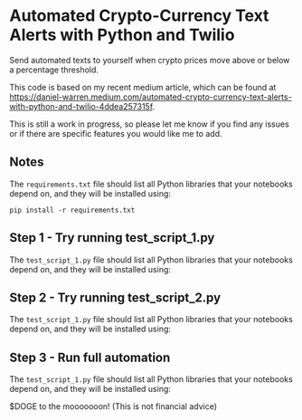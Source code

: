# Automated Crypto-Currency Text Alerts with Python and Twilio
Send automated texts to yourself when crypto prices move above or below a percentage threshold. 

This code is based on my recent medium article, which can be found at https://daniel-warren.medium.com/automated-crypto-currency-text-alerts-with-python-and-twilio-4ddea257315f.

This is still a work in progress, so please let me know if you find any issues or if there are specific features you would like me to add.

## Notes
The `requirements.txt` file should list all Python libraries that your notebooks
depend on, and they will be installed using:

```
pip install -r requirements.txt
```

## Step 1 - Try running test_script_1.py
The `test_script_1.py` file should list all Python libraries that your notebooks
depend on, and they will be installed using:

## Step 2 - Try running test_script_2.py
The `test_script_1.py` file should list all Python libraries that your notebooks
depend on, and they will be installed using:

## Step 3 - Run full automation
The `test_script_1.py` file should list all Python libraries that your notebooks
depend on, and they will be installed using:

$DOGE to the mooooooon! (This is not financial advice)
